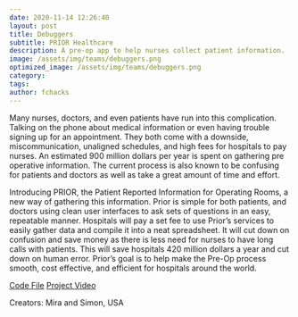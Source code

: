 ```yaml
---
date: 2020-11-14 12:26:40
layout: post
title: Debuggers
subtitle: PRIOR Healthcare
description: A pre-op app to help nurses collect patient information.
image: /assets/img/teams/debuggers.png
optimized_image: /assets/img/teams/debuggers.png
category:
tags:
author: fchacks
---
```


Many nurses, doctors, and even patients have run into this complication. Talking on the phone about medical information or even having trouble signing up for an appointment. They both come with a downside, miscommunication, unaligned schedules, and high fees for hospitals to pay nurses. An estimated 900 million dollars per year is spent on gathering pre operative information. The current process is also known to be confusing for patients and doctors as well as take a great amount of time and effort.

Introducing PRIOR, the Patient Reported Information for Operating Rooms, a new way of gathering this information. Prior is simple for both patients, and doctors using clean user interfaces to ask sets of questions in an easy, repeatable manner. Hospitals will pay a set fee to use Prior’s services to easily gather data and compile it into a neat spreadsheet. It will cut down on confusion and save money as there is less need for nurses to have long calls with patients. This will save hospitals 420 million dollars a year and cut down on human error. Prior’s goal is to help make the Pre-Op process smooth, cost effective, and efficient for hospitals around the world.

<a href="">Code File</a>
<a href="">Project Video</a>

Creators: Mira and Simon, USA
